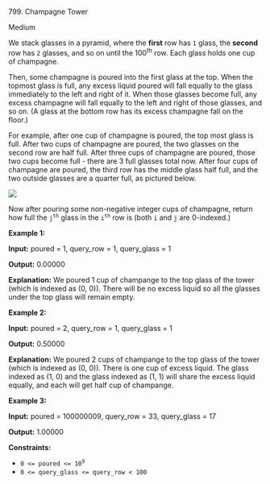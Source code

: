 799\. Champagne Tower

Medium

We stack glasses in a pyramid, where the **first** row has `1` glass, the **second** row has `2` glasses, and so on until the 100<sup>th</sup> row. Each glass holds one cup of champagne.

Then, some champagne is poured into the first glass at the top. When the topmost glass is full, any excess liquid poured will fall equally to the glass immediately to the left and right of it. When those glasses become full, any excess champagne will fall equally to the left and right of those glasses, and so on. (A glass at the bottom row has its excess champagne fall on the floor.)

For example, after one cup of champagne is poured, the top most glass is full. After two cups of champagne are poured, the two glasses on the second row are half full. After three cups of champagne are poured, those two cups become full - there are 3 full glasses total now. After four cups of champagne are poured, the third row has the middle glass half full, and the two outside glasses are a quarter full, as pictured below.

![](https://s3-lc-upload.s3.amazonaws.com/uploads/2018/03/09/tower.png)

Now after pouring some non-negative integer cups of champagne, return how full the <code>j<sup>th</sup></code> glass in the <code>i<sup>th</sup></code> row is (both `i` and `j` are 0-indexed.)

**Example 1:**

**Input:** poured = 1, query\_row = 1, query\_glass = 1

**Output:** 0.00000

**Explanation:** We poured 1 cup of champange to the top glass of the tower (which is indexed as (0, 0)). There will be no excess liquid so all the glasses under the top glass will remain empty.

**Example 2:**

**Input:** poured = 2, query\_row = 1, query\_glass = 1

**Output:** 0.50000

**Explanation:** We poured 2 cups of champange to the top glass of the tower (which is indexed as (0, 0)). There is one cup of excess liquid. The glass indexed as (1, 0) and the glass indexed as (1, 1) will share the excess liquid equally, and each will get half cup of champange.

**Example 3:**

**Input:** poured = 100000009, query\_row = 33, query\_glass = 17

**Output:** 1.00000

**Constraints:**

*   <code>0 <= poured <= 10<sup>9</sup></code>
*   `0 <= query_glass <= query_row < 100`